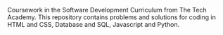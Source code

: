 Coursework in the Software Development Curriculum from The Tech Academy. This repository contains problems and solutions for coding in HTML and CSS, Database and SQL, Javascript and Python.
